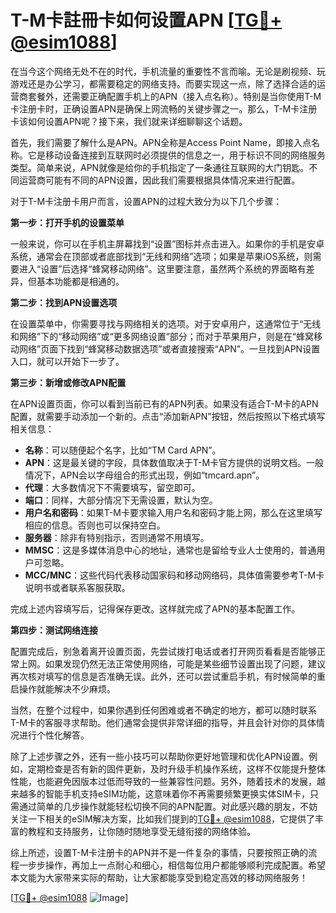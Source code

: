 # T-M卡註冊卡如何设置APN [[TG💪+ @esim1088](https://t.me/s/esim1088)]

在当今这个网络无处不在的时代，手机流量的重要性不言而喻。无论是刷视频、玩游戏还是办公学习，都需要稳定的网络支持。而要实现这一点，除了选择合适的运营商套餐外，还需要正确配置手机上的APN（接入点名称）。特别是当你使用T-M卡注册卡时，正确设置APN是确保上网流畅的关键步骤之一。那么，T-M卡注册卡该如何设置APN呢？接下来，我们就来详细聊聊这个话题。

首先，我们需要了解什么是APN。APN全称是Access Point Name，即接入点名称。它是移动设备连接到互联网时必须提供的信息之一，用于标识不同的网络服务类型。简单来说，APN就像是给你的手机指定了一条通往互联网的大门钥匙。不同运营商可能有不同的APN设置，因此我们需要根据具体情况来进行配置。

对于T-M卡注册卡用户而言，设置APN的过程大致分为以下几个步骤：

**第一步：打开手机的设置菜单**

一般来说，你可以在手机主屏幕找到“设置”图标并点击进入。如果你的手机是安卓系统，通常会在顶部或者底部找到“无线和网络”选项；如果是苹果iOS系统，则需要进入“设置”后选择“蜂窝移动网络”。这里要注意，虽然两个系统的界面略有差异，但基本功能都是相通的。

**第二步：找到APN设置选项**

在设置菜单中，你需要寻找与网络相关的选项。对于安卓用户，这通常位于“无线和网络”下的“移动网络”或“更多网络设置”部分；而对于苹果用户，则是在“蜂窝移动网络”页面下找到“蜂窝移动数据选项”或者直接搜索“APN”。一旦找到APN设置入口，就可以开始下一步了。

**第三步：新增或修改APN配置**

在APN设置页面，你可以看到当前已有的APN列表。如果没有适合T-M卡的APN配置，就需要手动添加一个新的。点击“添加新APN”按钮，然后按照以下格式填写相关信息：

- **名称**：可以随便起个名字，比如“TM Card APN”。
- **APN**：这是最关键的字段，具体数值取决于T-M卡官方提供的说明文档。一般情况下，APN会以字母组合的形式出现，例如“tmcard.apn”。
- **代理**：大多数情况下不需要填写，留空即可。
- **端口**：同样，大部分情况下无需设置，默认为空。
- **用户名和密码**：如果T-M卡要求输入用户名和密码才能上网，那么在这里填写相应的信息。否则也可以保持空白。
- **服务器**：除非有特别指示，否则通常不用填写。
- **MMSC**：这是多媒体消息中心的地址，通常也是留给专业人士使用的，普通用户可忽略。
- **MCC/MNC**：这些代码代表移动国家码和移动网络码，具体值需要参考T-M卡说明书或者联系客服获取。

完成上述内容填写后，记得保存更改。这样就完成了APN的基本配置工作。

**第四步：测试网络连接**

配置完成后，别急着离开设置页面，先尝试拨打电话或者打开网页看看是否能够正常上网。如果发现仍然无法正常使用网络，可能是某些细节设置出现了问题，建议再次核对填写的信息是否准确无误。此外，还可以尝试重启手机，有时候简单的重启操作就能解决不少麻烦。

当然，在整个过程中，如果你遇到任何困难或者不确定的地方，都可以随时联系T-M卡的客服寻求帮助。他们通常会提供非常详细的指导，并且会针对你的具体情况进行个性化解答。

除了上述步骤之外，还有一些小技巧可以帮助你更好地管理和优化APN设置。例如，定期检查是否有新的固件更新，及时升级手机操作系统，这样不仅能提升整体性能，也能避免因版本过低而导致的一些兼容性问题。另外，随着技术的发展，越来越多的智能手机支持eSIM功能，这意味着你不再需要频繁更换实体SIM卡，只需通过简单的几步操作就能轻松切换不同的APN配置。对此感兴趣的朋友，不妨关注一下相关的eSIM解决方案，比如我们提到的[TG💪+ @esim1088](https://t.me/s/esim1088)，它提供了丰富的教程和支持服务，让你随时随地享受无缝衔接的网络体验。

综上所述，设置T-M卡注册卡的APN并不是一件复杂的事情，只要按照正确的流程一步步操作，再加上一点耐心和细心，相信每位用户都能够顺利完成配置。希望本文能为大家带来实际的帮助，让大家都能享受到稳定高效的移动网络服务！

[[TG💪+ @esim1088](https://t.me/s/esim1088) ![Image](https://i.postimg.cc/4NQfJmqS/Snipaste-2025-05-13-00-14-12.png)]